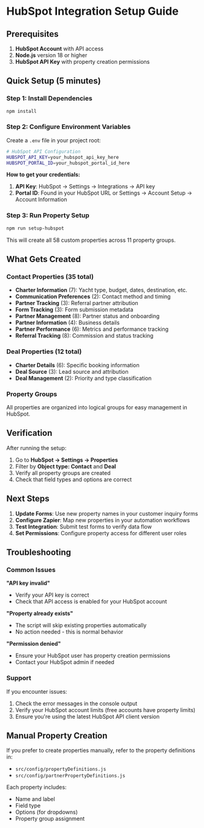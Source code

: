 # HubSpot Integration Setup Guide

## Prerequisites

1. **HubSpot Account** with API access
2. **Node.js** version 18 or higher
3. **HubSpot API Key** with property creation permissions

## Quick Setup (5 minutes)

### Step 1: Install Dependencies

```bash
npm install
```

### Step 2: Configure Environment Variables

Create a `.env` file in your project root:

```bash
# HubSpot API Configuration
HUBSPOT_API_KEY=your_hubspot_api_key_here
HUBSPOT_PORTAL_ID=your_hubspot_portal_id_here
```

**How to get your credentials:**

1. **API Key**: HubSpot → Settings → Integrations → API key
2. **Portal ID**: Found in your HubSpot URL or Settings → Account Setup → Account Information

### Step 3: Run Property Setup

```bash
npm run setup-hubspot
```

This will create all 58 custom properties across 11 property groups.

## What Gets Created

### Contact Properties (35 total)
- **Charter Information** (7): Yacht type, budget, dates, destination, etc.
- **Communication Preferences** (2): Contact method and timing
- **Partner Tracking** (3): Referral partner attribution
- **Form Tracking** (3): Form submission metadata
- **Partner Management** (8): Partner status and onboarding
- **Partner Information** (4): Business details
- **Partner Performance** (6): Metrics and performance tracking
- **Referral Tracking** (8): Commission and status tracking

### Deal Properties (12 total)
- **Charter Details** (6): Specific booking information
- **Deal Source** (3): Lead source and attribution
- **Deal Management** (2): Priority and type classification

### Property Groups
All properties are organized into logical groups for easy management in HubSpot.

## Verification

After running the setup:

1. Go to **HubSpot → Settings → Properties**
2. Filter by **Object type: Contact** and **Deal**
3. Verify all property groups are created
4. Check that field types and options are correct

## Next Steps

1. **Update Forms**: Use new property names in your customer inquiry forms
2. **Configure Zapier**: Map new properties in your automation workflows
3. **Test Integration**: Submit test forms to verify data flow
4. **Set Permissions**: Configure property access for different user roles

## Troubleshooting

### Common Issues

**"API key invalid"**
- Verify your API key is correct
- Check that API access is enabled for your HubSpot account

**"Property already exists"**
- The script will skip existing properties automatically
- No action needed - this is normal behavior

**"Permission denied"**
- Ensure your HubSpot user has property creation permissions
- Contact your HubSpot admin if needed

### Support

If you encounter issues:
1. Check the error messages in the console output
2. Verify your HubSpot account limits (free accounts have property limits)
3. Ensure you're using the latest HubSpot API client version

## Manual Property Creation

If you prefer to create properties manually, refer to the property definitions in:
- `src/config/propertyDefinitions.js`
- `src/config/partnerPropertyDefinitions.js`

Each property includes:
- Name and label
- Field type
- Options (for dropdowns)
- Property group assignment 